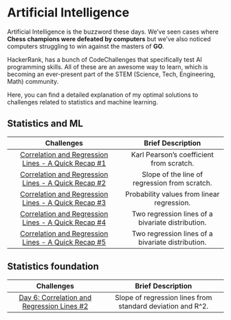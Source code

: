 # Artificial Intelligence
Artificial Intelligence is the buzzword these days. We’ve seen cases where **Chess champions were defeated by computers** but we’ve also noticed computers struggling to win against the masters of **GO**.

HackerRank, has a bunch of CodeChallenges that specifically test AI programming skills. All of these are an awesome way to learn, which is becoming an ever-present part of the STEM (Science, Tech, Engineering, Math) community.

Here, you can find a detailed explanation of my optimal solutions to challenges related to statistics and machine learning.


## Statistics and ML

| Challenges  | Brief Description  |
|:--------------------:|:---------------:|
| [Correlation and Regression Lines - A Quick Recap #1](https://nbviewer.jupyter.org/github/EdinsonLeandro/HackerRank/blob/main/Artificial-Intelligence/Statistics-and-ML/Correlation-and-Regression-Lines_A-Quick-Recap%231.ipynb) | Karl Pearson’s coefficient from scratch. |
| [Correlation and Regression Lines - A Quick Recap #2](https://nbviewer.jupyter.org/github/EdinsonLeandro/HackerRank/blob/main/Artificial-Intelligence/Statistics-and-ML/Correlation-and-Regression-Lines_A-Quick-Recap%232.ipynb) | Slope of the line of regression from scratch. |
| [Correlation and Regression Lines - A Quick Recap #3](https://nbviewer.jupyter.org/github/EdinsonLeandro/HackerRank/blob/main/Artificial-Intelligence/Statistics-and-ML/Correlation-and-Regression-Lines_A-Quick-Recap%233.ipynb) | Probability values from linear regression. |
| [Correlation and Regression Lines - A Quick Recap #4](https://nbviewer.jupyter.org/github/EdinsonLeandro/HackerRank/blob/main/Artificial-Intelligence/Statistics-and-ML/Correlation-and-Regression-Lines_A-Quick-Recap%234.ipynb) |  Two regression lines of a bivariate distribution. |
| [Correlation and Regression Lines - A Quick Recap #5](https://nbviewer.jupyter.org/github/EdinsonLeandro/HackerRank/blob/main/Artificial-Intelligence/Statistics-and-ML/Correlation-and-Regression-Lines_A-Quick-Recap%235.ipynb) | Two regression lines of a bivariate distribution.  |


## Statistics foundation

| Challenges  | Brief Description  |
|:--------------------:|:---------------:|
| [Day 6: Correlation and Regression Lines #2](https://nbviewer.jupyter.org/github/EdinsonLeandro/HackerRank/blob/main/Artificial-Intelligence/Statistics-foundation/Day6_Correlation-and-Regression-Lines%232.ipynb) | Slope of regression lines from standard deviation and R^2. |
